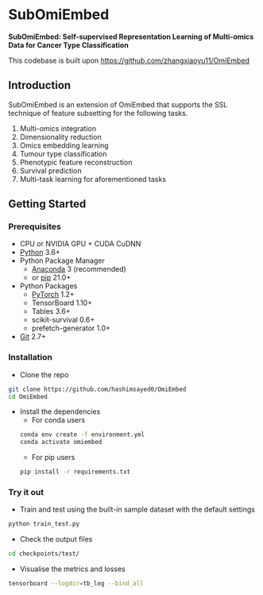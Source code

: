 # SubOmiEmbed

**SubOmiEmbed: Self-supervised Representation Learning of Multi-omics Data for Cancer Type Classification**

This codebase is built upon https://github.com/zhangxiaoyu11/OmiEmbed

## Introduction

SubOmiEmbed is an extension of OmiEmbed that supports the SSL technique of feature subsetting for the following tasks.

1.  Multi-omics integration
2.  Dimensionality reduction
3.  Omics embedding learning
4.  Tumour type classification
5.  Phenotypic feature reconstruction
6.  Survival prediction
7.  Multi-task learning for aforementioned tasks

## Getting Started

### Prerequisites
-   CPU or NVIDIA GPU + CUDA CuDNN
-   [Python](https://www.python.org/downloads) 3.6+
-   Python Package Manager
    -   [Anaconda](https://docs.anaconda.com/anaconda/install) 3 (recommended)
    -   or [pip](https://pip.pypa.io/en/stable/installing/) 21.0+
-   Python Packages
    -   [PyTorch](https://pytorch.org/get-started/locally) 1.2+
    -   TensorBoard 1.10+
    -   Tables 3.6+
    -   scikit-survival 0.6+
    -   prefetch-generator 1.0+
-   [Git](https://git-scm.com/book/en/v2/Getting-Started-Installing-Git) 2.7+

### Installation
-   Clone the repo
```bash
git clone https://github.com/hashimsayed0/OmiEmbed
cd OmiEmbed
```
-   Install the dependencies
    -   For conda users  
    ```bash
    conda env create -f environment.yml
    conda activate omiembed
    ```
    -   For pip users
    ```bash
    pip install -r requirements.txt
    ```

### Try it out
-   Train and test using the built-in sample dataset with the default settings
```bash
python train_test.py
```
-   Check the output files
```bash
cd checkpoints/test/
```
-   Visualise the metrics and losses
```bash
tensorboard --logdir=tb_log --bind_all
```

